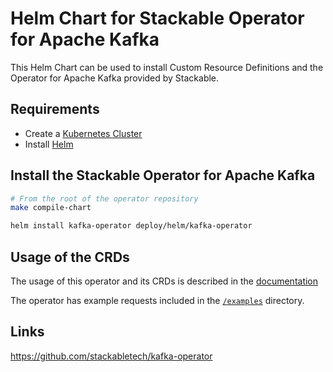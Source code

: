 # Helm Chart for Stackable Operator for Apache Kafka

This Helm Chart can be used to install Custom Resource Definitions and the Operator for Apache Kafka provided by Stackable.

## Requirements

- Create a [Kubernetes Cluster](../Readme.md)
- Install [Helm](https://helm.sh/docs/intro/install/)

## Install the Stackable Operator for Apache Kafka

```bash
# From the root of the operator repository
make compile-chart

helm install kafka-operator deploy/helm/kafka-operator
```

## Usage of the CRDs

The usage of this operator and its CRDs is described in the [documentation](https://docs.stackable.tech/kafka/index.html)

The operator has example requests included in the [`/examples`](https://github.com/stackabletech/kafka-operator/tree/main/examples) directory.

## Links

https://github.com/stackabletech/kafka-operator
